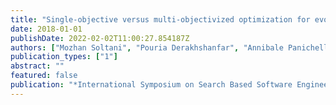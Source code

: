 ```yaml
---
title: "Single-objective versus multi-objectivized optimization for evolutionary crash reproduction"
date: 2018-01-01
publishDate: 2022-02-02T11:00:27.854187Z
authors: ["Mozhan Soltani", "Pouria Derakhshanfar", "Annibale Panichella", "Xavier Devroey", "Andy Zaidman", "Arie van Deursen"]
publication_types: ["1"]
abstract: ""
featured: false
publication: "*International Symposium on Search Based Software Engineering*"
---
```



